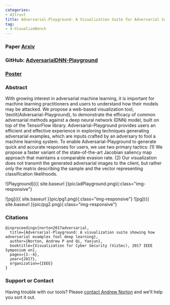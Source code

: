 ```yaml
---
categories:
- AItrust
title: Adversarial-Playground- A Visualization Suite for Adversarial Sample Generation
tag:
- 4-VisualizeBench
---
```



### Paper [Arxiv](https://arxiv.org/abs/1706.01763)

### GitHub: [AdversarialDNN-Playground](https://github.com/QData/AdversarialDNN-Playground)

### [Poster](https://github.com/QData/AdversarialDNN-Playground/blob/master/presentation.pdf)

### Abstract
With growing interest in adversarial machine learning, it is important for machine learning practitioners and users to understand how their models may be attacked. We propose a web-based visualization tool, \textit{Adversarial-Playground}, to demonstrate the efficacy of common adversarial methods against a deep neural network (DNN) model, built on top of the TensorFlow library. Adversarial-Playground provides users an efficient and effective experience in exploring techniques generating adversarial examples, which are inputs crafted by an adversary to fool a machine learning system. To enable Adversarial-Playground to generate quick and accurate responses for users, we use two primary tactics: (1) We propose a faster variant of the state-of-the-art Jacobian saliency map approach that maintains a comparable evasion rate. (2) Our visualization does not transmit the generated adversarial images to the client, but rather only the matrix describing the sample and the vector representing classification likelihoods.

![Playground]({{ site.baseurl }}pic/adPlayground.png){:class="img-responsive"}

![pg]({{ site.baseurl }}pic/pg1.png){:class="img-responsive"}
![pg]({{ site.baseurl }}pic/pg2.png){:class="img-responsive"}

### Citations

```
@inproceedings{norton2017adversarial,
  title={Adversarial-Playground: A visualization suite showing how adversarial examples fool deep learning},
  author={Norton, Andrew P and Qi, Yanjun},
  booktitle={Visualization for Cyber Security (VizSec), 2017 IEEE Symposium on},
  pages={1--4},
  year={2017},
  organization={IEEE}
}
```


### Support or Contact

Having trouble with our tools? Please [contact Andrew Norton](mailto:apn4za@virginia.edu) and we’ll help you sort it out.
